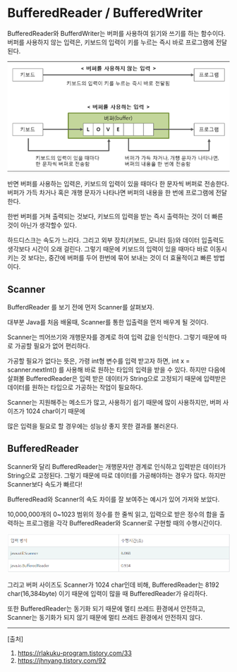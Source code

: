 # BufferedReader / BufferedWriter
BufferedReader와 BufferdWriter는 버퍼를 사용하여 읽기와 쓰기를 하는 함수이다.
버퍼를 사용하지 않는 입력은, 키보드의 입력이 키를 누르는 즉시 바로 프로그램에 전달된다.

![](2022-03-28-15-28-42.png)

반면 버퍼를 사용하는 입력은, 키보드의 입력이 있을 때마다 한 문자씩 버퍼로 전송한다. 버퍼가 가득 차거나 혹은 개행 문자가 나타나면 버퍼의 내용을 한 번에 프로그램에 전달한다.

한번 버퍼를 거쳐 출력되는 것보다, 키보드의 입력을 받는 즉시 출력하는 것이 더 빠른 것이 아닌가 생각할수 있다.

하드디스크는 속도가 느리다. 그리고 외부 장치(키보드, 모니터 등)와 데이터 입출력도 생각보다 시간이 오래 걸린다. 그렇기 때문에 키보드의 입력이 있을 때마다 바로 이동시키는 것 보다는, 중간에 버퍼를 두어 한번에 묶어 보내는 것이 더 효율적이고 빠른 방법이다.

## Scanner
BufferdReader 를 보기 전에 먼저 Scanner를 살펴보자.

대부분 Java를 처음 배울때, Scanner를 통한 입출력을 먼저 배우게 될 것이다.

Scanner는 띄어쓰기와 개행문자를 경계로 하여 입력 값을 인식한다. 그렇기 때문에 따로 가공할 필요가 없어 편리하다.

가공할 필요가 없다는 뜻은, 가령 int형 변수를 입력 받고자 하면, int x = scanner.nextInt() 를 사용해 바로 원하는 타입의 입력을 받을 수 있다. 하지만 다음에 살펴볼 BufferedReader은 입력 받은 데이터가 String으로 고정되기 때문에 입력받은 데이터를 원하는 타입으로 가공하는 작업이 필요하다.

Scanner는 지원해주는 메소드가 많고, 사용하기 쉽기 때문에 많이 사용하지만, 버퍼 사이즈가 1024 char이기 때문에

많은 입력을 필요로 할 경우에는 성능상 좋지 못한 결과를 불러온다.

## BufferedReader
Scanner와 달리 BufferedReader는 개행문자만 경계로 인식하고 입력받은 데이터가 String으로 고정된다. 그렇기 때문에 따로 데이터를 가공해야하는 경우가 많다. 하지만 Scanner보다 속도가 빠르다!

BufferedRead와 Scanner의 속도 차이를 잘 보여주는 예시가 있어 가져와 보았다.

10,000,000개의 0~1023 범위의 정수를 한 줄씩 읽고, 입력으로 받은 정수의 합을 출력하는 프로그램을 각각 BufferedReader와 Scanner로 구현할 때의 수행시간이다.

![](2022-03-28-15-26-51.png)

그리고 버퍼 사이즈도 Scanner가 1024 char인데 비해, BufferedReader는 8192 char(16,384byte) 이기 때문에 입력이 많을 때 BufferedReader가 유리하다.

또한 BufferedReader는 동기화 되기 때문에 멀티 쓰레드 환경에서 안전하고, Scanner는 동기화가 되지 않기 때문에 멀티 쓰레드 환경에서 안전하지 않다.  

---
[출처]
1. https://rlakuku-program.tistory.com/33
2. https://jhnyang.tistory.com/92 